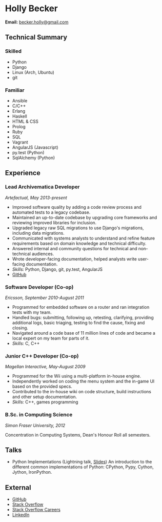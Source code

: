 Holly Becker
============

**Email:** becker.holly@gmail.com


Technical Summary
-----------------

### Skilled

-   Python
-   Django
-   Linux (Arch, Ubuntu)
-   git

### Familiar

-   Ansible
-   C/C++
-   Erlang
-   Haskell
-   HTML & CSS
-   Prolog
-   Ruby
-   SQL
-   Vagrant
-   AngularJS (Javascript)
-   py.test (Python)
-   SqlAlchemy (Python)



Experience
----------

### Lead Archivematica Developer

*Artefactual, May 2013-present*

-   Improved software quality by adding a code review process and
    automated tests to a legacy codebase.
-   Maintained an up-to-date codebase by upgrading core frameworks and
    reviewing improved libraries for inclusion.
-   Upgraded legacy raw SQL migrations to use Django's migrations,
    including data migrations.
-   Communicated with systems analysts to understand and refine feature
    requirements based on domain knowledge and technical difficulty.
-   Answered internal and community questions for technical and
    non-technical audiences.
-   Wrote developer-facing documentation, helped analysts write
    user-facing documentation.
-   *Skills:* Python, Django, git, py.test, AngularJS
-   [GitHub](https://github.com/artefactual/)

### Software Developer (Co-op)

*Ericsson, September 2010-August 2011*

-   Programmed for embedded software on a router and ran integration
    tests with my team.
-   Handled bugs: submitting, following up, retesting, clarifying,
    providing additional logs, basic triaging, testing to find the
    cause, fixing and closing.
-   Navigated around a code base of 11 million lines of code and became
    a local expert on my team for parts of it.
-   *Skills:* C, C++

### Junior C++ Developer (Co-op)

*Magellan Interactive, May-August 2009*

-   Programmed for the Wii using a multi-platform in-house engine.
-   Independently worked on coding the menu system and the in-game UI
    based on the provided specs.
-   Contributed to the in-house wiki on code structure, build
    instructions and other setup documentation.
-   *Skills:* C++, games programming



### B.Sc. in Computing Science

*Simon Fraser University, 2012*

Concentration in Computing Systems, Dean's Honour Roll all semesters.



Talks
-----

-   Python Implementations (Lightning talk,
    [Slides](https://docs.google.com/presentation/d/1Tec9Xuw-unYWXvaacjt_uhJKKBn6P07ABiZc8Cs3h90/edit?usp=sharing))
    An introduction to the different common implementations of Python:
    CPython, Pypy, Cython, Jython, IronPython.



External
--------

-   [GitHub](https://github.com/Hwesta)
-   [Stack Overflow](https://stackoverflow.com/users/2475775/hwesta)
-   [Stack Overflow
    Careers](https://careers.stackoverflow.com/hollybecker)
-   [LinkedIn](https://ca.linkedin.com/in/holly-becker-586b0137)

